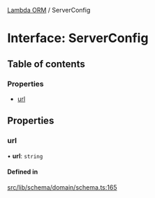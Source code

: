 [Lambda ORM](../README.md) / ServerConfig

# Interface: ServerConfig

## Table of contents

### Properties

- [url](ServerConfig.md#url)

## Properties

### url

• **url**: `string`

#### Defined in

[src/lib/schema/domain/schema.ts:165](https://github.com/lambda-orm/lambdaorm-base/blob/d0a857cc1bc4a7a4e62ea32e87b10c56fb9eaf37/src/lib/schema/domain/schema.ts#L165)
